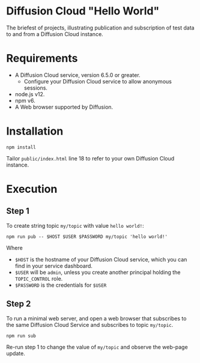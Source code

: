 # Diffusion Cloud "Hello World"

The briefest of projects, illustrating publication and subscription of test data to and from a
Diffusion Cloud instance.

# Requirements
* A Diffusion Cloud service, version 6.5.0 or greater.
    * Configure your Diffusion Cloud service to allow anonymous sessions.
* node.js v12.
* npm v6.
* A Web browser supported by Diffusion.

# Installation
```
npm install
```

Tailor `public/index.html` line 18 to refer to your own Diffusion Cloud instance.

# Execution

## Step 1
To create string topic `my/topic` with value `hello world!`:
```
npm run pub -- $HOST $USER $PASSWORD my/topic 'hello world!'
```
Where
* `$HOST` is the hostname of your Diffusion Cloud service, which you can find in your service dashboard.
* `$USER` will be `admin`, unless you create another principal holding the `TOPIC_CONTROL` role.
* `$PASSWORD` is the credentials for `$USER`


## Step 2
To run a minimal web server, and open a web browser that subscribes to the same Diffusion Cloud Service and subscribes to topic `my/topic`.

```
npm run sub
```

Re-run step 1 to change the value of `my/topic` and observe the web-page update.
